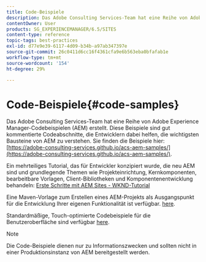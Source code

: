 ```yaml
---
title: Code-Beispiele
description: Das Adobe Consulting Services-Team hat eine Reihe von Adobe Experience Manager-Codebeispielen erstellt.
contentOwner: User
products: SG_EXPERIENCEMANAGER/6.5/SITES
content-type: reference
topic-tags: best-practices
exl-id: d77e9e39-6117-4d09-b34b-a97ab347397e
source-git-commit: 26c0411d6cc16f4361cfa9e6b563eba0bfafab1e
workflow-type: tm+mt
source-wordcount: '154'
ht-degree: 29%

---
```


# Code-Beispiele{#code-samples}

Das Adobe Consulting Services-Team hat eine Reihe von Adobe Experience Manager-Codebeispielen (AEM) erstellt. Diese Beispiele sind gut kommentierte Codeabschnitte, die Entwicklern dabei helfen, die wichtigsten Bausteine von AEM zu verstehen. Sie finden die Beispiele hier: [https://adobe-consulting-services.github.io/acs-aem-samples/](https://adobe-consulting-services.github.io/acs-aem-samples/).

Ein mehrteiliges Tutorial, das für Entwickler konzipiert wurde, die neu AEM sind und grundlegende Themen wie Projekteinrichtung, Kernkomponenten, bearbeitbare Vorlagen, Client-Bibliotheken und Komponentenentwicklung behandeln: [Erste Schritte mit AEM Sites - WKND-Tutorial](https://experienceleague.adobe.com/docs/experience-manager-learn/getting-started-wknd-tutorial-develop/overview.html?lang=de)

Eine Maven-Vorlage zum Erstellen eines AEM-Projekts als Ausgangspunkt für die Entwicklung Ihrer eigenen Funktionalität ist verfügbar. [here](https://github.com/adobe/aem-project-archetype).

Standardmäßige, Touch-optimierte Codebeispiele für die Benutzeroberfläche sind verfügbar [here](/help/sites-developing/developing-components.md).

>[!NOTE]
>
>Die Code-Beispiele dienen nur zu Informationszwecken und sollten nicht in einer Produktionsinstanz von AEM bereitgestellt werden.
